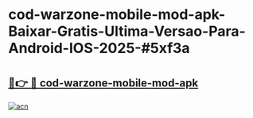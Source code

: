 # cod-warzone-mobile-mod-apk-Baixar-Gratis-Ultima-Versao-Para-Android-IOS-2025-#5xf3a

# <h2><a href="https://ainizakaria.my?title=cod-warzone-mobile-mod-apk&ref=24M">🔗👉 🔴 cod-warzone-mobile-mod-apk</a></h2>

[![acn](https://github.com/user-attachments/assets/0f9c940e-d8b0-45ae-aac7-cd30a18b3e1c)](https://ainizakaria.my?title=cod-warzone-mobile-mod-apk&ref=24M)

